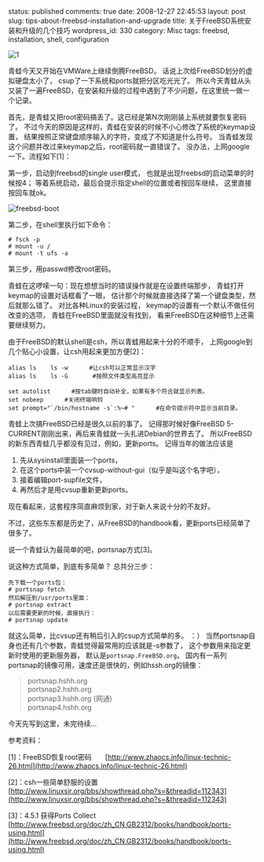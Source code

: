 status: published
comments: true
date: 2008-12-27 22:45:53
layout: post
slug: tips-about-freebsd-installation-and-upgrade
title: 关于FreeBSD系统安装和升级的几个技巧
wordpress_id: 330
category: Misc
tags: freebsd, installation, shell, configuration

![1](http://www.freebsd.org/logo/logo-full.png)

青蛙今天又开始在VMWare上继续倒腾FreeBSD。
话说上次给FreeBSD划分的虚拟硬盘太小了，
csup了一下系统和ports就把分区吃光光了。
所以今天青蛙从头又装了一遍FreeBSD，在安装和升级的过程中遇到了不少问题，在这里统一做一个记录。

首先，是青蛙又把root密码搞丢了。这已经是第N次刚刚装上系统就要恢复密码了。
不过今天的原因是这样的，青蛙在安装的时候不小心修改了系统的keymap设置，
结果按照正常键盘顺序输入的字符，变成了不知道是什么符号。
当青蛙发现这个问题并改过来keymap之后，root密码就一直错误了。
没办法，上网google一下。流程如下[1]：


第一步，启动到freebsd的single user模式，
也就是出现freebsd的启动菜单的时候按4；
等着系统启动，最后会提示指定shell的位置或者按回车继续，
这里直接按回车就ok。

![freebsd-boot](http://gfrog.net/wp-content/uploads/2008/12/windowslivewriterfreebsdtipsaboutfreebsdinstallationandup-b1ffreebsd-boot-3.jpg)

第二步，在shell里执行如下命令：

```
# fsck -p
# mount -u /
# mount -t ufs -a
```

第三步，用passwd修改root密码。


青蛙在这啰嗦一句：现在想想当时的错误操作就是在设置终端那步，
青蛙打开keymap的设置对话框看了一眼，
估计那个时候就直接选择了第一个键盘类型，然后就那么错了。
对比各种Linux的安装过程，
keymap的设置有一个默认不做任何改变的选项，
青蛙在FreeBSD里面就没有找到，
看来FreeBSD在这种细节上还需要继续努力。

由于FreeBSD的默认shell是csh，所以青蛙用起来十分的不顺手，
上网google到几个贴心小设置，让csh用起来更加方便[2]：

```
alias ls    ls -w      #让csh可以正常显示汉字 
alias ls    ls -G       #按照文件类型高亮显示

set autolist      #按tab键时自动补全，如果有多个符合就显示列表。
set nobeep      #关闭终端响铃
set prompt="`/bin/hostname -s`:%~# "      #在命令提示符中显示当前目录。
```


青蛙上次搞FreeBSD已经是很久以前的事了。
记得那时候好像FreeBSD 5-CURRENT刚刚出来，再后来青蛙就一头扎进Debian的世界去了。
所以FreeBSD的新东西青蛙几乎都没有见过，例如，更新ports。
记得当年的做法应该是

1. 先从sysinstall里面装一个ports，
1. 在这个ports中装一个cvsup-without-gui（似乎是叫这个名字吧），
1. 接着编辑port-supfile文件，
1. 再然后才是用cvsup重新更新ports。

现在看起来，这套程序简直麻烦到家，对于新人来说十分的不友好。

不过，这些东东都是历史了，从FreeBSD的handbook看，更新ports已经简单了很多了。

说一个青蛙认为最简单的吧，portsnap方式[3]。

说这种方式简单，到底有多简单？ 总共分三步：

```
先下载一个ports包：
# portsnap fetch
然后解压到/usr/ports里面：
# portsnap extract
以后需要更新的时候，直接执行：
# portsnap update
```

就这么简单，比cvsup还有稍后引入的csup方式简单的多。 ：）
当然portsnap自身也还有几个参数，青蛙觉得最常用的应该就是-s参数了，
这个参数用来指定更新时使用的更新服务器，
默认是`portsnap.FreeBSD.org`。
国内有一系列portsnap的镜像可用，速度还是很快的，例如hssh.org的镜像：


> portsnap.hshh.org <br />
> portsnap2.hshh.org <br />
> portsnap3.hshh.org (网通) <br />
> portsnap4.hshh.org


今天先写到这里，未完待续...

参考资料：

\[1\]：FreeBSD恢复root密码
      [http://www.zhaocs.info/linux-technic-26.html](http://www.zhaocs.info/linux-technic-26.html)

\[2\]：csh一些简单舒服的设置
      [http://www.linuxsir.org/bbs/showthread.php?s=&threadid=112343](http://www.linuxsir.org/bbs/showthread.php?s=&threadid=112343)

\[3\]：4.5.1 获得Ports Collect
      [http://www.freebsd.org/doc/zh_CN.GB2312/books/handbook/ports-using.html](http://www.freebsd.org/doc/zh_CN.GB2312/books/handbook/ports-using.html)
